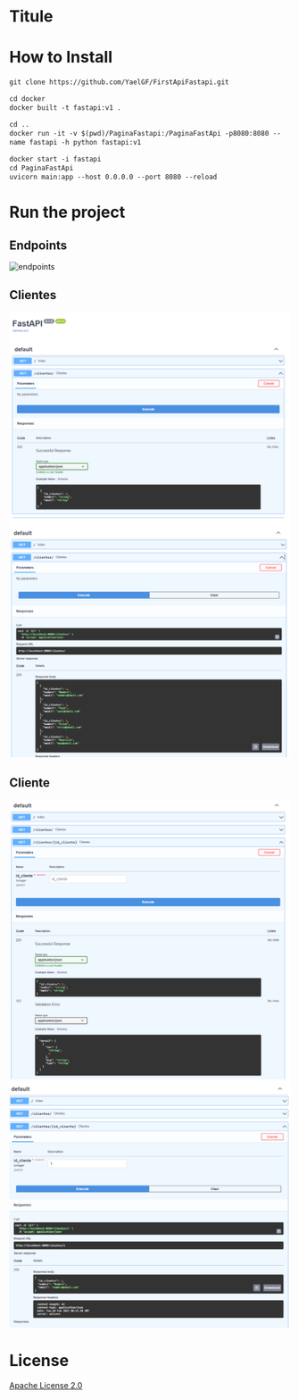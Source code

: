 # Titule

# How to Install


``` shell
git clone https://github.com/YaelGF/FirstApiFastapi.git
```

``` shell
cd docker
docker built -t fastapi:v1 .
```

``` shell
cd ..
docker run -it -v $(pwd)/PaginaFastapi:/PaginaFastApi -p8080:8080 --name fastapi -h python fastapi:v1
```

``` shell
docker start -i fastapi
cd PaginaFastApi
uvicorn main:app --host 0.0.0.0 --port 8080 --reload
```

# Run the project

## Endpoints
![endpoints](/assets/enpoints.png)

## Clientes
![clientes](/assets/Pruebas.png)
![Result](/assets/resultClientes.png)

## Cliente
![cliente](/assets/cliente.png)
![result](/assets/resultCliente.png)


# License
[Apache License 2.0](https://github.com/YaelGF/FirstApiFastapi/blob/main/LICENSE)